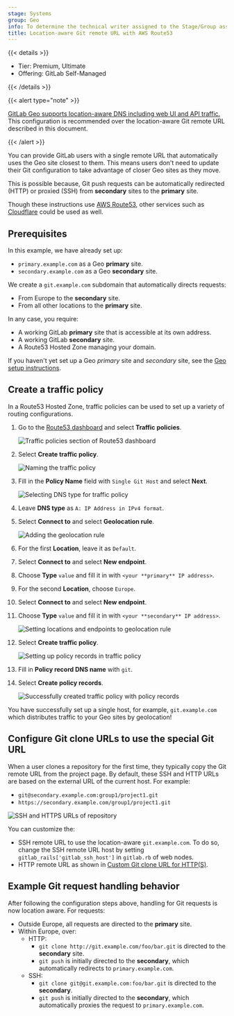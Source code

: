 ```yaml
---
stage: Systems
group: Geo
info: To determine the technical writer assigned to the Stage/Group associated with this page, see https://handbook.gitlab.com/handbook/product/ux/technical-writing/#assignments
title: Location-aware Git remote URL with AWS Route53
---
```


{{< details >}}

- Tier: Premium, Ultimate
- Offering: GitLab Self-Managed

{{< /details >}}

{{< alert type="note" >}}

[GitLab Geo supports location-aware DNS including web UI and API traffic.](../secondary_proxy/_index.md#configure-location-aware-dns)
This configuration is recommended over the location-aware Git remote URL
described in this document.

{{< /alert >}}

You can provide GitLab users with a single remote URL that automatically uses
the Geo site closest to them. This means users don't need to update their Git
configuration to take advantage of closer Geo sites as they move.

This is possible because, Git push requests can be automatically redirected
(HTTP) or proxied (SSH) from **secondary** sites to the **primary** site.

Though these instructions use [AWS Route53](https://aws.amazon.com/route53/),
other services such as [Cloudflare](https://www.cloudflare.com/) could be used
as well.

## Prerequisites

In this example, we have already set up:

- `primary.example.com` as a Geo **primary** site.
- `secondary.example.com` as a Geo **secondary** site.

We create a `git.example.com` subdomain that automatically directs
requests:

- From Europe to the **secondary** site.
- From all other locations to the **primary** site.

In any case, you require:

- A working GitLab **primary** site that is accessible at its own address.
- A working GitLab **secondary** site.
- A Route53 Hosted Zone managing your domain.

If you haven't yet set up a Geo _primary_ site and _secondary_ site, see the
[Geo setup instructions](../setup/_index.md).

## Create a traffic policy

In a Route53 Hosted Zone, traffic policies can be used to set up a variety of
routing configurations.

1. Go to the
   [Route53 dashboard](https://console.aws.amazon.com/route53/home) and select
   **Traffic policies**.

   ![Traffic policies section of Route53 dashboard](img/single_git_traffic_policies_v12_3.png)

1. Select **Create traffic policy**.

   ![Naming the traffic policy](img/single_git_name_policy_v12_3.png)

1. Fill in the **Policy Name** field with `Single Git Host` and select **Next**.

   ![Selecting DNS type for traffic policy](img/single_git_policy_diagram_v12_3.png)

1. Leave **DNS type** as `A: IP Address in IPv4 format`.
1. Select **Connect to** and select **Geolocation rule**.

   ![Adding the geolocation rule](img/single_git_add_geolocation_rule_v12_3.png)

1. For the first **Location**, leave it as `Default`.
1. Select **Connect to** and select **New endpoint**.
1. Choose **Type** `value` and fill it in with `<your **primary** IP address>`.
1. For the second **Location**, choose `Europe`.
1. Select **Connect to** and select **New endpoint**.
1. Choose **Type** `value` and fill it in with `<your **secondary** IP address>`.

   ![Setting locations and endpoints to geolocation rule](img/single_git_add_traffic_policy_endpoints_v12_3.png)

1. Select **Create traffic policy**.

   ![Setting up policy records in traffic policy](img/single_git_create_policy_records_with_traffic_policy_v12_3.png)

1. Fill in **Policy record DNS name** with `git`.
1. Select **Create policy records**.

   ![Successfully created traffic policy with policy records](img/single_git_created_policy_record_v12_3.png)

You have successfully set up a single host, for example, `git.example.com` which
distributes traffic to your Geo sites by geolocation!

## Configure Git clone URLs to use the special Git URL

When a user clones a repository for the first time, they typically copy the Git
remote URL from the project page. By default, these SSH and HTTP URLs are based
on the external URL of the current host. For example:

- `git@secondary.example.com:group1/project1.git`
- `https://secondary.example.com/group1/project1.git`

![SSH and HTTPS URLs of repository](img/single_git_clone_panel_v12_3.png)

You can customize the:

- SSH remote URL to use the location-aware `git.example.com`. To do so, change the SSH remote URL
  host by setting `gitlab_rails['gitlab_ssh_host']` in `gitlab.rb` of web nodes.
- HTTP remote URL as shown in
  [Custom Git clone URL for HTTP(S)](../../settings/visibility_and_access_controls.md#customize-git-clone-url-for-https).

## Example Git request handling behavior

After following the configuration steps above, handling for Git requests is now location aware.
For requests:

- Outside Europe, all requests are directed to the **primary** site.
- Within Europe, over:
  - HTTP:
    - `git clone http://git.example.com/foo/bar.git` is directed to the **secondary** site.
    - `git push` is initially directed to the **secondary**, which automatically
      redirects to `primary.example.com`.
  - SSH:
    - `git clone git@git.example.com:foo/bar.git` is directed to the **secondary**.
    - `git push` is initially directed to the **secondary**, which automatically
      proxies the request to `primary.example.com`.
